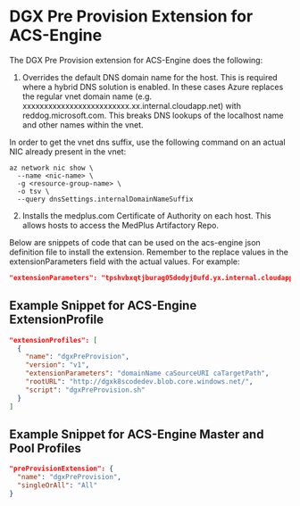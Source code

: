 # DGX Pre Provision Extension for ACS-Engine

The DGX Pre Provision extension for ACS-Engine does the following:

1. Overrides the default DNS domain name for the host. This is required where a
hybrid DNS solution is enabled. In these cases Azure replaces the regular vnet
domain name (e.g. xxxxxxxxxxxxxxxxxxxxxxxxx.xx.internal.cloudapp.net) with reddog.microsoft.com. This
breaks DNS lookups of the localhost name and other names within the vnet.

In order to get the vnet dns suffix, use the following command on an actual NIC already present in the vnet:

```
az network nic show \
  --name <nic-name> \
  -g <resource-group-name> \
  -o tsv \
  --query dnsSettings.internalDomainNameSuffix
```

2. Installs the medplus.com Certificate of Authority on each host. This allows hosts
to access the MedPlus Artifactory Repo.

Below are snippets of code that can be used on the acs-engine json definition file
to install the extension. Remember to the replace values in the extensionParameters field with 
the actual values. For example:

```json
"extensionParameters": "tpshvbxqtjburag05dodyj0ufd.yx.internal.cloudapp.net https://authority.medplus.com/mpcacert2011.pem /usr/local/share/ca-certificates/mpcacert2011.crt"
```

## Example Snippet for ACS-Engine ExtensionProfile

```json
"extensionProfiles": [
  {
    "name": "dgxPreProvision",
    "version": "v1",
    "extensionParameters": "domainName caSourceURI caTargetPath",
    "rootURL": "http://dgxk8scodedev.blob.core.windows.net/",
    "script": "dgxPreProvision.sh"
  }
]
```

## Example Snippet for ACS-Engine Master and Pool Profiles

```json
"preProvisionExtension": {
  "name": "dgxPreProvision",
  "singleOrAll": "All"
}
```